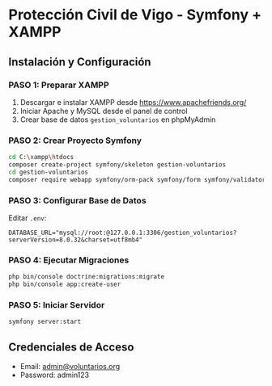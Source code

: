 # Protección Civil de Vigo - Symfony + XAMPP

## Instalación y Configuración

### PASO 1: Preparar XAMPP
1. Descargar e instalar XAMPP desde https://www.apachefriends.org/
2. Iniciar Apache y MySQL desde el panel de control
3. Crear base de datos `gestion_voluntarios` en phpMyAdmin

### PASO 2: Crear Proyecto Symfony
```bash
cd C:\xampp\htdocs
composer create-project symfony/skeleton gestion-voluntarios
cd gestion-voluntarios
composer require webapp symfony/orm-pack symfony/form symfony/validator symfony/security-bundle
```

### PASO 3: Configurar Base de Datos
Editar `.env`:
```
DATABASE_URL="mysql://root:@127.0.0.1:3306/gestion_voluntarios?serverVersion=8.0.32&charset=utf8mb4"
```

### PASO 4: Ejecutar Migraciones
```bash
php bin/console doctrine:migrations:migrate
php bin/console app:create-user
```

### PASO 5: Iniciar Servidor
```bash
symfony server:start
```

## Credenciales de Acceso
- Email: admin@voluntarios.org
- Password: admin123